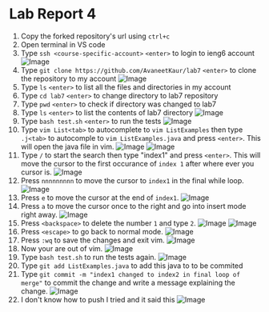# Lab Report 4

1. Copy the forked repository's url using `ctrl+c`
2. Open terminal in VS code
3. Type `ssh <course-specific-account>` `<enter>` to login to ieng6 account ![Image](lab7_1.png)
4. Type `git clone https://github.com/AvaneetKaur/lab7` `<enter>` to clone the repository to my account ![Image](lab7_2.png)
5. Type `ls` `<enter>` to list all the files and directories in my account
6. Type `cd lab7` `<enter>` to change directory to lab7 repository
7. Type `pwd` `<enter>` to check if directory was changed to lab7
8. Type `ls` `<enter>` to list the contents of lab7 directory ![Image](lab7_3.png)
9. Type `bash test.sh` `<enter>` to run the tests ![Image](lab7_4.png)
10. Type `vim List<tab>` to autocomplete to `vim ListExamples` then type `.j<tab>` to autocomple to `vim ListExamples.java` and press `<enter>`. This   will open the java file in vim. ![Image](lab7_5.png) ![Image](lab7_6.png)
11. Type `/` to start the search then type "index1" and press `<enter>`. This will move the cursor to the first occurance of `index 1` after where ever you cursor is. ![Image](lab7_7.png)
12. Press `nnnnnnnnn` to move the cursor to `index1` in the final while loop. ![Image](lab7_8.png)
13. Press `e` to move the cursor at the end of `index1`. ![Image](lab7_9.png)
14. Press `a` to move the cursor once to the right and go into insert mode right away. ![Image](lab7_10.png)
15. Press `<backspace>` to delete the number `1` and type `2`. ![Image](lab7_11.png) ![Image](lab7_12.png)
16. Press `<escape>` to go back to normal mode. ![Image](lab7_13.png)
17. Press `:wq` to save the changes and exit vim. ![Image](lab7_14.png)
18. Now your are out of vim. ![Image](lab7_15.png)
19. Type `bash test.sh` to run the tests again. ![Image](lab7_16.png)
20. Type `git add ListExamples.java` to add this java to to be commited
21. Type `git commit -m "index1 changed to index2 in final loop of merge"` to commit the change and write a message explaining the change. ![Image](lab7_17.png)
22. I don't know how to push I tried and it said this ![Image](lab7_018.png)



